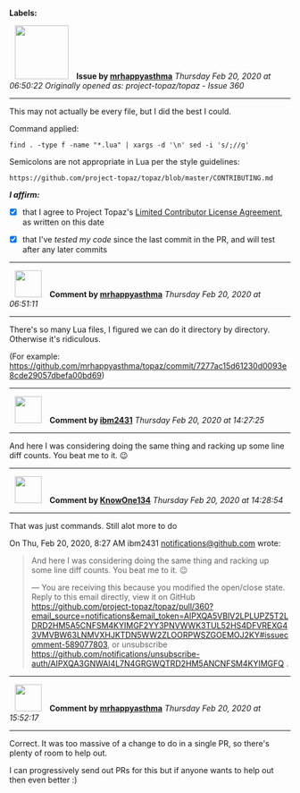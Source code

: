 **Labels:**



<a href="https://github.com/mrhappyasthma"><img src="https://avatars0.githubusercontent.com/u/1547356?v=4" width="96" height="96" hspace="10"></img></a> **Issue by [mrhappyasthma](https://github.com/mrhappyasthma)**
_Thursday Feb 20, 2020 at 06:50:22_
_Originally opened as: project-topaz/topaz - Issue 360_

----

This may not actually be every file, but I did the best I could.

Command applied:
    find . -type f -name "*.lua" | xargs -d '\n' sed -i 's/;//g'

Semicolons are not appropriate in Lua per the style guidelines:
    https://github.com/project-topaz/topaz/blob/master/CONTRIBUTING.md

<!-- place 'x' mark between square [] brackets to affirm: -->
**_I affirm:_**
- [x] that I agree to Project Topaz's [Limited Contributor License Agreement](https://github.com/project-topaz/topaz/blob/master/CONTRIBUTOR_AGREEMENT.md), as written on this date
- [x] that I've _tested my code_ since the last commit in the PR, and will test after any later commits




----
<a href="https://github.com/mrhappyasthma"><img src="https://avatars0.githubusercontent.com/u/1547356?v=4" width="48" height="48" hspace="10"></img></a> **Comment by [mrhappyasthma](https://github.com/mrhappyasthma)**
_Thursday Feb 20, 2020 at 06:51:11_

----

There's so many Lua files, I figured we can do it directory by directory. Otherwise it's ridiculous.

(For example: https://github.com/mrhappyasthma/topaz/commit/7277ac15d61230d0093e8cde29057dbefa00bd69)


----
<a href="https://github.com/ibm2431"><img src="https://avatars3.githubusercontent.com/u/13112942?v=4" width="48" height="48" hspace="10"></img></a> **Comment by [ibm2431](https://github.com/ibm2431)**
_Thursday Feb 20, 2020 at 14:27:25_

----

And here I was considering doing the same thing and racking up some line diff counts. You beat me to it. 😉 


----
<a href="https://github.com/KnowOne134"><img src="https://avatars3.githubusercontent.com/u/35616771?v=4" width="48" height="48" hspace="10"></img></a> **Comment by [KnowOne134](https://github.com/KnowOne134)**
_Thursday Feb 20, 2020 at 14:28:54_

----

That was just commands. Still alot more to do

On Thu, Feb 20, 2020, 8:27 AM ibm2431 <notifications@github.com> wrote:

> And here I was considering doing the same thing and racking up some line
> diff counts. You beat me to it. 😉
>
> —
> You are receiving this because you modified the open/close state.
> Reply to this email directly, view it on GitHub
> <https://github.com/project-topaz/topaz/pull/360?email_source=notifications&email_token=AIPXQA5VBIV2LPLUPZ5T2LDRD2HM5A5CNFSM4KYIMGF2YY3PNVWWK3TUL52HS4DFVREXG43VMVBW63LNMVXHJKTDN5WW2ZLOORPWSZGOEMOJ2KY#issuecomment-589077803>,
> or unsubscribe
> <https://github.com/notifications/unsubscribe-auth/AIPXQA3GNWAI4L7N4GRGWQTRD2HM5ANCNFSM4KYIMGFQ>
> .
>



----
<a href="https://github.com/mrhappyasthma"><img src="https://avatars0.githubusercontent.com/u/1547356?v=4" width="48" height="48" hspace="10"></img></a> **Comment by [mrhappyasthma](https://github.com/mrhappyasthma)**
_Thursday Feb 20, 2020 at 15:52:17_

----

Correct. It was too massive of a change to do in a single PR, so there's plenty of room to help out.

I can progressively send out PRs for this but if anyone wants to help out then even better :)
